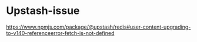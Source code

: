 # Upstash-issue

<https://www.npmjs.com/package/@upstash/redis#user-content-upgrading-to-v140-referenceerror-fetch-is-not-defined>
